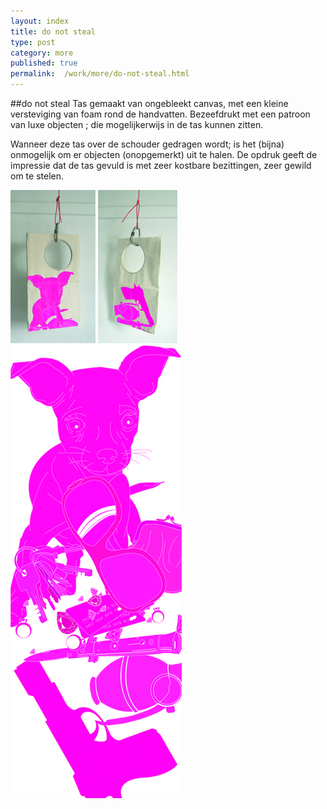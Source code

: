 ```yaml
---
layout: index
title: do not steal
type: post
category: more
published: true
permalink:  /work/more/do-not-steal.html
---
```

##do not steal
Tas gemaakt van ongebleekt canvas, met een kleine versteviging  van foam rond de handvatten.  Bezeefdrukt met een patroon van luxe objecten ; die mogelijkerwijs in de tas kunnen zitten.

Wanneer deze tas over de schouder gedragen wordt; is het (bijna) onmogelijk om er objecten (onopgemerkt) uit te halen.  De opdruk geeft de impressie dat de tas gevuld is met zeer kostbare bezittingen, zeer gewild om te stelen.

<img class="floatLeft" src="/img/donotsteal/front-tas.jpg" />
<img class="floatLeft" src="/img/donotsteal/back-tas.jpg" />
<img class="floatLeft" src="/img/donotsteal/illustratie-tas.jpg" />
